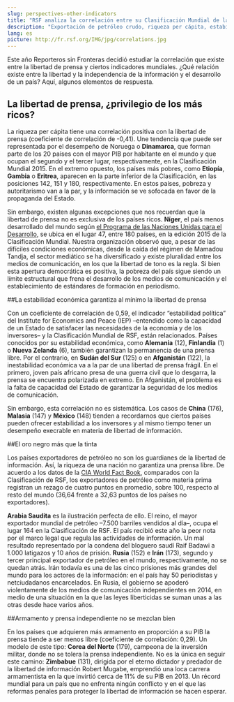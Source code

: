 ```yaml
---
slug: perspectives-other-indicators
title: "RSF analiza la correlación entre su Clasificación Mundial de la Libertad de Prensa y los indicadores internacionales."
description: "Exportación de petróleo crudo, riqueza per cápita, estabilidad económica... Reporteros sin Fronteras (RSF) examina la relación que existe entre los grandes indicadores mundiales y su Clasificación Mundial de la Libertad de Prensa 2015."
lang: es
picture: http://fr.rsf.org/IMG/jpg/correlations.jpg
---
```


Este año Reporteros sin Fronteras decidió estudiar la correlación que existe entre la libertad de prensa y ciertos indicadores mundiales. ¿Qué relación existe entre la libertad y la independencia de la información y el desarrollo de un país? Aquí, algunos elementos de respuesta.

## La libertad de prensa, ¿privilegio de los más ricos?

La riqueza per cápita tiene una correlación positiva con la libertad de prensa (coeficiente de correlación de -0,41). Une tendencia que puede ser representada por el desempeño de Noruega o **Dinamarca**, que forman parte de los 20 países con el mayor PIB por habitante en el mundo y que ocupan el segundo y el tercer lugar, respectivamente, en la Clasificación Mundial 2015. En el extremo opuesto, los países más pobres, como **Etiopía**, **Gambia** o **Eritrea**, aparecen en la parte inferior de la Clasificación, en las posiciones 142, 151 y 180, respectivamente. En estos países, pobreza y autoritarismo van a la par, y la información se ve sofocada en favor de la propaganda del Estado. 

Sin embargo, existen algunas excepciones que nos recuerdan que la libertad de prensa no es exclusiva de los países ricos. **Níger**, el país menos desarrollado del mundo según [el Programa de las Naciones Unidas para el Desarrollo](http://hdr.undp.org/es/content/el-%C3%ADndice-de-desarrollo-humano-idh), se ubica en el lugar 47, entre 180 países, en la edición 2015 de la Clasificación Mundial. Nuestra organización observó que, a pesar de las difíciles condiciones económicas, desde la caída del régimen de Mamadou Tandja, el sector mediático se ha diversificado y existe pluralidad entre los medios de comunicación, en los que la libertad de tono es la regla. Si bien esta apertura democrática es positiva, la pobreza del país sigue siendo un límite estructural que frena el desarrollo de los medios de comunicación y el establecimiento de estándares de formación en periodismo. 

##La estabilidad económica garantiza al mínimo la libertad de prensa

Con un coeficiente de correlación de 0,59, el indicador “estabilidad política” del Institute for Economics and Peace (IEP) –entendido como la capacidad de un Estado de satisfacer las necesidades de la economía y de los inversores– y la Clasificación Mundial de RSF, están relacionados. Países conocidos por su estabilidad económica, como **Alemania** (12), **Finlandia** (1) o **Nueva Zelanda** (6), también garantizan la permanencia de una prensa libre. Por el contrario, en **Sudán del Sur** (125) o en **Afganistán** (122), la inestabilidad económica va a la par de una libertad de prensa frágil. En el primero, joven país africano presa de una guerra civil que lo desgarra, la prensa se encuentra polarizada en extremo. En Afganistán, el problema es la falta de capacidad del Estado de garantizar la seguridad de los medios de comunicación. 

Sin embargo, esta correlación no es sistemática. Los casos de **China** (176), **Malasia** (147) y **México** (148) tienden a recordarnos que ciertos países pueden ofrecer estabilidad a los inversores y al mismo tiempo tener un desempeño execrable en materia de libertad de información.

##El oro negro más que la tinta

Los países exportadores de petróleo no son los guardianes de la libertad de información. Así, la riqueza de una nación no garantiza una prensa libre. De acuerdo a los datos de la [CIA World Fact Book](https://www.cia.gov/library/publications/the-world-factbook/rankorder/2242rank.html), comparados con la Clasificación de RSF, los exportadores de petróleo como materia prima registran un rezago de cuatro puntos en promedio, sobre 100, respecto al resto del mundo (36,64 frente a 32,63 puntos de los países no exportadores).

**Arabia Saudita** es la ilustración perfecta de ello. El reino, el mayor exportador mundial de petróleo –7.500 barriles vendidos al día–, ocupa el lugar 164 en la Clasificación de RSF. El país recibió este año la peor nota por el marco legal que regula las actividades de información. Un mal resultado representado por la condena del bloguero saudí Raif Badawi a 1.000 latigazos y 10 años de prisión. **Rusia** (152) e **Irán** (173), segundo y tercer principal exportador de petróleo en el mundo, respectivamente, no se quedan atrás. Irán todavía es una de las cinco prisiones más grandes del mundo para los actores de la información: en el país hay 50 periodistas y netciudadanos encarcelados. En Rusia, el gobierno se apoderó violentamente de los medios de comunicación independientes en 2014, en medio de una situación en la que las leyes liberticidas se suman unas a las otras desde hace varios años. 

##Armamento y prensa independiente no se mezclan bien

En los países que adquieren más armamento en proporción a su PIB la prensa tiende a ser menos libre (coeficiente de correlación: 0,29). Un modelo de este tipo: **Corea del Norte** (179), campeona de la inversión militar, donde no se tolera la prensa independiente. No es la única en seguir este camino: **Zimbabue** (131), dirigida por el eterno dictador y predador de la libertad de información Robert Mugabe, emprendió una loca carrera armamentista en la que invirtió cerca de 11% de su PIB en 2013. Un récord mundial para un país que no enfrenta ningún conflicto y en el que las reformas penales para proteger la libertad de información se hacen esperar.
